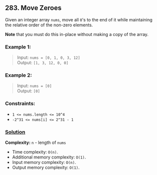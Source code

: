 ## 283. Move Zeroes

Given an integer array `nums`, move all `0`'s to the end of it while maintaining the relative order of the non-zero elements.

**Note** that you must do this in-place without making a copy of the array.

### **Example 1:**
> Input: `nums = [0, 1, 0, 3, 12]`  
> Output: `[1, 3, 12, 0, 0]`

### **Example 2:**
> Input: `nums = [0]`  
> Output: `[0]`

### **Constraints:**
* `1 <= nums.length <= 10^4` 
* `-2^31 <= nums[i] <= 2^31 - 1`

### **[Solution](../src/main/java/ru/druzhininyy/leetcode/exercises/algorithms/problem0283/Solution.java)**

**Complexity:** `n` - length of `nums`

* Time complexity: `O(n)`.
* Additional memory complexity: `O(1)`.
* Input memory complexity: `O(n)`.
* Output memory complexity: `O(1)`.
